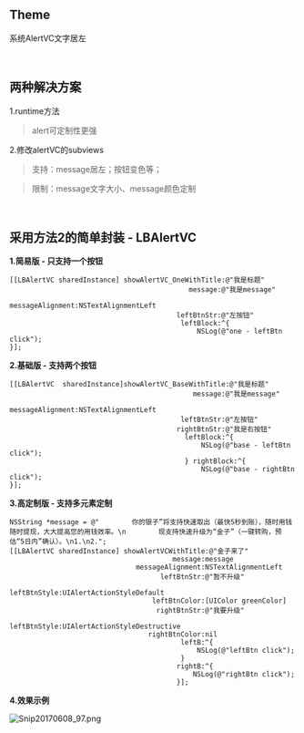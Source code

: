 ## Theme
系统AlertVC文字居左 

</br>


## 两种解决方案
1.runtime方法
>alert可定制性更强

2.修改alertVC的subviews 
>支持：message居左；按钮变色等；

>限制：message文字大小、message颜色定制

</br>


## 采用方法2的简单封装 - LBAlertVC

<b> 1.简易版 - 只支持一个按钮 </b> 

 ```
 [[LBAlertVC sharedInstance] showAlertVC_OneWithTitle:@"我是标题"
                                             message:@"我是message"
                                    messageAlignment:NSTextAlignmentLeft
                                          leftBtnStr:@"左按钮"
                                           leftBlock:^{
                                               NSLog(@"one - leftBtn click");
}];

 ```


<b> 2.基础版 - 支持两个按钮 </b> 

 ```
 [[LBAlertVC  sharedInstance]showAlertVC_BaseWithTitle:@"我是标题"
                                              message:@"我是message"
                                     messageAlignment:NSTextAlignmentLeft
                                           leftBtnStr:@"左按钮"
                                          rightBtnStr:@"我是右按钮"
                                            leftBlock:^{
                                                NSLog(@"base - leftBtn click");
                                            } rightBlock:^{
                                                NSLog(@"base - rightBtn click");
}];
 ```

<b> 3.高定制版 - 支持多元素定制 </b> 

 ```
 NSString *message = @"        你的银子”将支持快速取出（最快5秒到账），随时用钱随时提现，大大提高您的用钱效率。\n        现支持快速升级为“金子”（一键转购，预估“5日内”确认）。\n1.\n2.";
[[LBAlertVC sharedInstance] showAlertVCWithTitle:@"金子来了"
                                         message:message
                                messageAlignment:NSTextAlignmentLeft
                                      leftBtnStr:@"暂不升级"
                                    leftBtnStyle:UIAlertActionStyleDefault
                                    leftBtnColor:[UIColor greenColor]
                                     rightBtnStr:@"我要升级"
                                    leftBtnStyle:UIAlertActionStyleDestructive
                                   rightBtnColor:nil
                                           leftB:^{
                                               NSLog(@"leftBtn click");
                                           }
                                          rightB:^{
                                              NSLog(@"rightBtn click");
                                          }];
 ```

<b> 4.效果示例 </b> 
 
![Snip20170608_97.png](https://ooo.0o0.ooo/2017/06/08/593973a8daa93.png)


